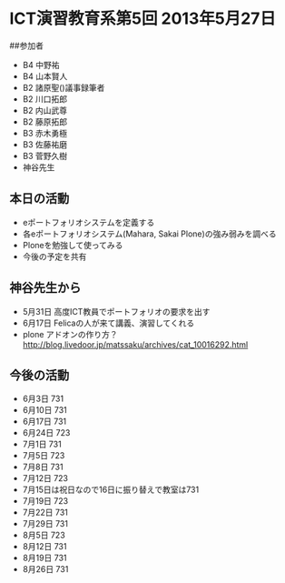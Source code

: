 # ICT演習教育系第5回 2013年5月27日

##参加者
- B4 中野祐
- B4 山本賢人
- B2 諸原聖()議事録筆者
- B2 川口拓郎
- B2 内山武尊
- B2 藤原拓郎
- B3 赤木勇極
- B3 佐藤祐磨
- B3 菅野久樹
- 神谷先生

## 本日の活動
- eポートフォリオシステムを定義する
- 各eポートフォリオシステム(Mahara, Sakai Plone)の強み弱みを調べる
- Ploneを勉強して使ってみる
- 今後の予定を共有

## 神谷先生から
- 5月31日 高度ICT教員でポートフォリオの要求を出す
- 6月17日 Felicaの人が来て講義、演習してくれる
- plone アドオンの作り方？ http://blog.livedoor.jp/matssaku/archives/cat_10016292.html

## 今後の活動
- 6月3日 731
- 6月10日 731
- 6月17日 731
- 6月24日 723
- 7月1日 731
- 7月5日 723
- 7月8日 731
- 7月12日 723
- 7月15日は祝日なので16日に振り替えで教室は731
- 7月19日 723
- 7月22日 731
- 7月29日 731
- 8月5日 723
- 8月12日 731
- 8月19日 731
- 8月26日 731
